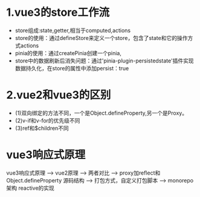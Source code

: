 # 1.vue3的store工作流
 - store组成:state,getter,相当于computed,actions
 - store的使用：通过defineStore来定义一个store，包含了state和它的操作方式actions
 - pinia的使用：通过createPinia创建一个pinia,
 - store中的数据刷新后消失问题：通过'pinia-plugin-persistedstate'插件实现数据持久化，在store的属性中添加persist：true

# 2.vue2和vue3的区别
  - (1)双向绑定的方法不同，一个是Object.defineProperty,另一个是Proxy。
  - (2)v-if和v-for的优先级不同
  - (3)ref和$children不同

# vue3响应式原理
  vue3响应式原理 --> vue2原理 -->  两者对比 -->  proxy加reflect和Object.defineProperty
  源码结构 --> 打包方式，自定义打包脚本 --> monorepo架构
  reactive的实现